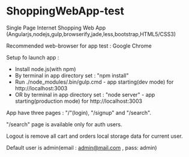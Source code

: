 # ShoppingWebApp-test
Single Page Internet Shopping Web App (Angularjs,nodejs,gulp,browserify,jade,less,bootstrap,HTML5/CSS3)

Recommended web-browser for app test : Google Chrome

Setup fo launch app :
- Install node.js(with npm)
- By terminal in app directory set : "npm install"
- Run ./node_modules/.bin/gulp.cmd - app starting(dev mode) for http://localhost:3003
- OR  by terminal in app directory set : "node server" - app starting(production mode) for http://localhost:3003

App have three pages : "/"(login), "/signup" and "/search".

"/search" page is available only for auth users.

Logout is remove all cart and orders local storage data for current user.

Default user is admin(email : admin@mail.com , pass: admin)
